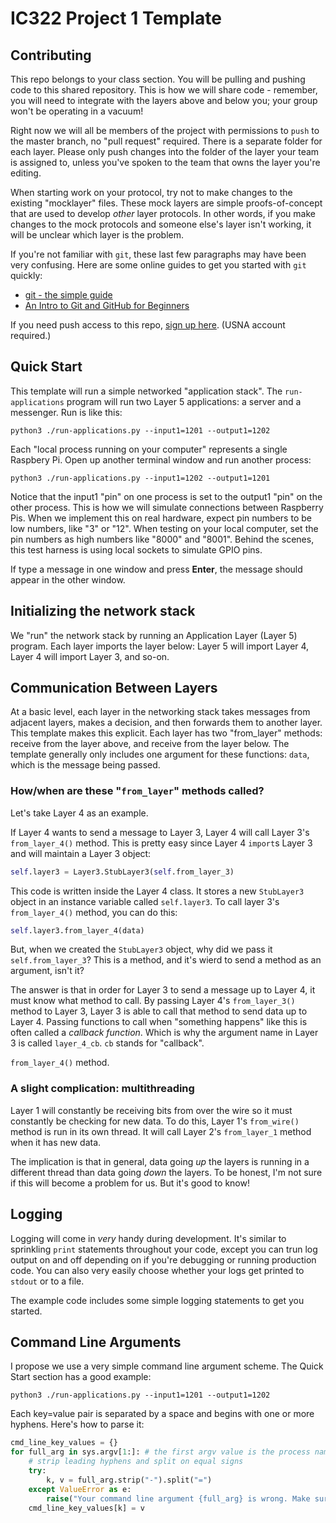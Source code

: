 # IC322 Project 1 Template

## Contributing

This repo belongs to your class section. You will be pulling and pushing code to this shared repository. This is how we will share code - remember, you will need to integrate with the layers above and below you; your group won't be operating in a vacuum!

Right now we will all be members of the project with permissions to `push` to the master branch, no "pull request" required. There is a separate folder for each layer. Please only push changes into the folder of the layer your team is assigned to, unless you've spoken to the team that owns the layer you're editing.

When starting work on your protocol, try not to make changes to the existing "mocklayer" files. These mock layers are simple proofs-of-concept that are used to develop *other* layer protocols. In other words, if you make changes to the mock protocols and someone else's layer isn't working, it will be unclear which layer is the problem. 

If you're not familiar with `git`, these last few paragraphs may have been very confusing. Here are some online guides to get you started with `git` quickly:

* [git - the simple guide](https://rogerdudler.github.io/git-guide/)
* [An Intro to Git and GitHub for Beginners](https://product.hubspot.com/blog/git-and-github-tutorial-for-beginners)

If you need push access to this repo, [sign up here](https://docs.google.com/spreadsheets/d/1biImDDhnDIEgjpMm-ukaPP5Wm4oQLrLI0-MGbBk_uMc/edit#gid=0). (USNA account required.)

## Quick Start

This template will run a simple networked "application stack". The `run-applications` program will run two Layer 5 applications: a server and a messenger. Run is like this:

```
python3 ./run-applications.py --input1=1201 --output1=1202
```

Each "local process running on your computer" represents a single Raspbery Pi. Open up another terminal window and run another process:

```
python3 ./run-applications.py --input1=1202 --output1=1201
```

Notice that the input1 "pin" on one process is set to the output1 "pin" on the other process. This is how we will simulate connections between Raspberry Pis. When we implement this on real hardware, expect pin numbers to be low numbers, like "3" or "12". When testing on your local computer, set the pin numbers as high numbers like "8000" and "8001". Behind the scenes, this test harness is using local sockets to simulate GPIO pins.

If type a message in one window and press **Enter**, the message should appear in the other window.

## Initializing the network stack

We "run" the network stack by running an Application Layer (Layer 5) program. Each
layer imports the layer below: Layer 5 will import Layer 4, Layer 4 will import
Layer 3, and so-on.

## Communication Between Layers

At a basic level, each layer in the networking stack takes messages from adjacent layers, makes a decision, and then forwards them to another layer. This template makes this explicit. Each layer has two "from_layer" methods: receive from the layer above, and receive from the layer below. The template generally only includes one argument for these functions: `data`, which is the message being passed.

### How/when are these "`from_layer`" methods called?

Let's take Layer 4 as an example.

If Layer 4 wants to send a message to Layer 3, Layer 4 will call Layer 3's `from_layer_4()` method. This is pretty easy since Layer 4 `import`s Layer 3 and will maintain a Layer 3 object:

```python
self.layer3 = Layer3.StubLayer3(self.from_layer_3)
```

This code is written inside the Layer 4 class. It stores a new `StubLayer3` object in an instance variable called `self.layer3`. To call layer 3's `from_layer_4()` method, you can do this:

```python
self.layer3.from_layer_4(data) 
```

But, when we created the `StubLayer3` object, why did we pass it `self.from_layer_3`? This is a method, and it's wierd to send a method as an argument, isn't it?

The answer is that in order for Layer 3 to send a message up to Layer 4, it must know what method to call. By passing Layer 4's `from_layer_3()` method to Layer 3, Layer 3 is able to call that method to send data up to Layer 4. Passing functions to call when "something happens" like this is often called a *callback function*. Which is why the argument name in Layer 3 is called `layer_4_cb`. `cb` stands for "callback". 

`from_layer_4()` method.


### A slight complication: multithreading

Layer 1 will constantly be receiving bits
from over the wire so it must constantly be checking for new data.
To do this, Layer 1's `from_wire()` method is run in its own thread. It will call Layer 2's
`from_layer_1` method when it has new data.

The implication is that in general, data going *up* the layers is running in a different
thread than data going *down* the layers. To be honest, I'm not sure if this will become
a problem for us. But it's good to know!

## Logging

Logging will come in *very* handy during development. It's similar to sprinkling `print` statements throughout your code, except you can trun log output on and off depending on if you're debugging or running production code. You can also very easily choose whether your logs get printed to `stdout` or to a file. 

The example code includes some simple logging statements to get you started.

## Command Line Arguments

I propose we use a very simple command line argument scheme. The Quick Start section has a good example:

```
python3 ./run-applications.py --input1=1201 --output1=1202
```

Each key=value pair is separated by a space and begins with one or more hyphens. Here's how to parse it:

```python
cmd_line_key_values = {}
for full_arg in sys.argv[1:]: # the first argv value is the process name.
    # strip leading hyphens and split on equal signs
    try:
        k, v = full_arg.strip("-").split("=")
    except ValueError as e:
        raise("Your command line argument {full_arg} is wrong. Make sure you follow the format --key=value and you don't use spaces.")
    cmd_line_key_values[k] = v
```
